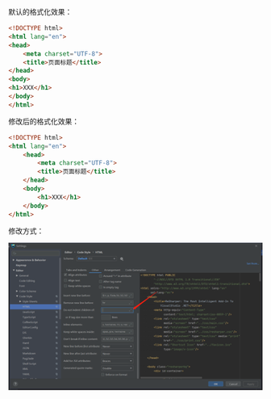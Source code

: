 默认的格式化效果：

```html
<!DOCTYPE html>
<html lang="en">
<head>
    <meta charset="UTF-8">
    <title>页面标题</title>
</head>
<body>
<h1>XXX</h1>
</body>
</html>
```

修改后的格式化效果：

```html
<!DOCTYPE html>
<html lang="en">
    <head>
        <meta charset="UTF-8">
        <title>页面标题</title>
    </head>
    <body>
        <h1>XXX</h1>
    </body>
</html>
```



修改方式：

![image-20220104160948827](markdown/IDEA、WebStrorm中HTML格式化设置.assets/image-20220104160948827.png)